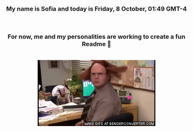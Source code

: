 


<div align="center">
<h3 >My name is Sofia and today is Friday, 8 October, 01:49 GMT-4</h3><br>
<h3 >For now, me and my personalities are working to create a fun Readme 👋
</h3><br>
<img src='img/dwight.gif' alt='working...'/>
</div>
